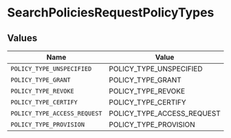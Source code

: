 # SearchPoliciesRequestPolicyTypes


## Values

| Name                         | Value                        |
| ---------------------------- | ---------------------------- |
| `POLICY_TYPE_UNSPECIFIED`    | POLICY_TYPE_UNSPECIFIED      |
| `POLICY_TYPE_GRANT`          | POLICY_TYPE_GRANT            |
| `POLICY_TYPE_REVOKE`         | POLICY_TYPE_REVOKE           |
| `POLICY_TYPE_CERTIFY`        | POLICY_TYPE_CERTIFY          |
| `POLICY_TYPE_ACCESS_REQUEST` | POLICY_TYPE_ACCESS_REQUEST   |
| `POLICY_TYPE_PROVISION`      | POLICY_TYPE_PROVISION        |